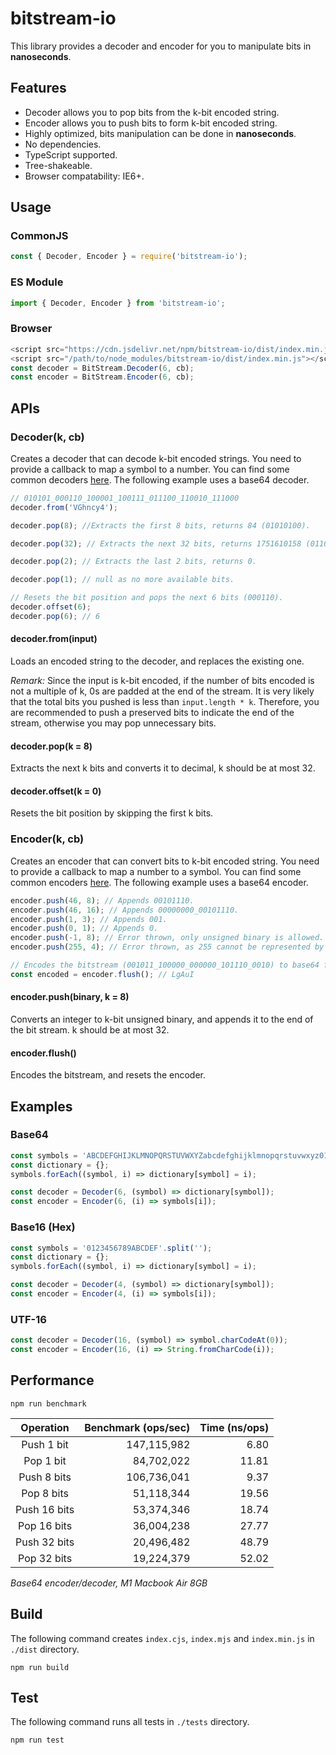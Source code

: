 # bitstream-io

This library provides a decoder and encoder for you to manipulate bits in **nanoseconds**.

## Features
- Decoder allows you to pop bits from the k-bit encoded string.
- Encoder allows you to push bits to form k-bit encoded string.
- Highly optimized, bits manipulation can be done in **nanoseconds**.
- No dependencies.
- TypeScript supported.
- Tree-shakeable.
- Browser compatability: IE6+.

## Usage

### CommonJS
```javascript
const { Decoder, Encoder } = require('bitstream-io');
```

### ES Module
```javascript
import { Decoder, Encoder } from 'bitstream-io';
```

### Browser
```javascript
<script src="https://cdn.jsdelivr.net/npm/bitstream-io/dist/index.min.js"></script> // From CDN
<script src="/path/to/node_modules/bitstream-io/dist/index.min.js"></script> // From node_modules
const decoder = BitStream.Decoder(6, cb);
const encoder = BitStream.Encoder(6, cb);
```

## APIs

### Decoder(k, cb)
Creates a decoder that can decode k-bit encoded strings. You need to provide a callback to map a symbol to a number. You can find some common decoders [here](#examples). The following example uses a base64 decoder.
```javascript
// 010101_000110_100001_100111_011100_110010_111000
decoder.from('VGhncy4');

decoder.pop(8); //Extracts the first 8 bits, returns 84 (01010100).

decoder.pop(32); // Extracts the next 32 bits, returns 1751610158 (01101000 01100111 01110011 00101110).

decoder.pop(2); // Extracts the last 2 bits, returns 0.

decoder.pop(1); // null as no more available bits.

// Resets the bit position and pops the next 6 bits (000110).
decoder.offset(6);
decoder.pop(6); // 6
```

#### decoder.from(input)
Loads an encoded string to the decoder, and replaces the existing one.

*Remark:* Since the input is k-bit encoded, if the number of bits encoded is not a multiple of k, 0s are padded at the end of the stream. It is very likely that the total bits you pushed is less than `input.length * k`. Therefore, you are recommended to push a preserved bits to indicate the end of the stream, otherwise you may pop unnecessary bits.

#### decoder.pop(k = 8)
Extracts the next k bits and converts it to decimal, k should be at most 32.

#### decoder.offset(k = 0)
Resets the bit position by skipping the first k bits.

### Encoder(k, cb)
Creates an encoder that can convert bits to k-bit encoded string. You need to provide a callback to map a number to a symbol. You can find some common encoders [here](#examples). The following example uses a base64 encoder.
```javascript
encoder.push(46, 8); // Appends 00101110.
encoder.push(46, 16); // Appends 00000000_00101110.
encoder.push(1, 3); // Appends 001.
encoder.push(0, 1); // Appends 0.
encoder.push(-1, 8); // Error thrown, only unsigned binary is allowed.
encoder.push(255, 4); // Error thrown, as 255 cannot be represented by 4 bits.

// Encodes the bitstream (001011_100000_000000_101110_0010) to base64 format,
const encoded = encoder.flush(); // LgAuI
```

#### encoder.push(binary, k = 8)
Converts an integer to k-bit unsigned binary, and appends it to the end of the bit stream. k should be at most 32.

#### encoder.flush()
Encodes the bitstream, and resets the encoder.

## Examples
### Base64
```javascript
const symbols = 'ABCDEFGHIJKLMNOPQRSTUVWXYZabcdefghijklmnopqrstuvwxyz0123456789+/'.split('');
const dictionary = {};
symbols.forEach((symbol, i) => dictionary[symbol] = i);

const decoder = Decoder(6, (symbol) => dictionary[symbol]);
const encoder = Encoder(6, (i) => symbols[i]);
```

### Base16 (Hex)
```javascript
const symbols = '0123456789ABCDEF'.split('');
const dictionary = {};
symbols.forEach((symbol, i) => dictionary[symbol] = i);

const decoder = Decoder(4, (symbol) => dictionary[symbol]);
const encoder = Encoder(4, (i) => symbols[i]);
```

### UTF-16
```javascript
const decoder = Decoder(16, (symbol) => symbol.charCodeAt(0));
const encoder = Encoder(16, (i) => String.fromCharCode(i));
```

## Performance
```
npm run benchmark
```
| Operation      | Benchmark (ops/sec)  | Time (ns/ops)  |
| :------------: | ------------: | ------------: |
| Push 1 bit     | 147,115,982   | 6.80   |
| Pop 1 bit      | 84,702,022    | 11.81  |
| Push 8 bits    | 106,736,041   | 9.37   |
| Pop 8 bits     | 51,118,344    | 19.56  |
| Push 16 bits   | 53,374,346    | 18.74  |
| Pop 16 bits    | 36,004,238    | 27.77  |
| Push 32 bits   | 20,496,482    | 48.79  |
| Pop 32 bits    | 19,224,379    | 52.02  |

*Base64 encoder/decoder, M1 Macbook Air 8GB*

## Build
The following command creates `index.cjs`, `index.mjs` and `index.min.js` in `./dist` directory.
```
npm run build
```

## Test
The following command runs all tests in `./tests` directory.
```
npm run test
```